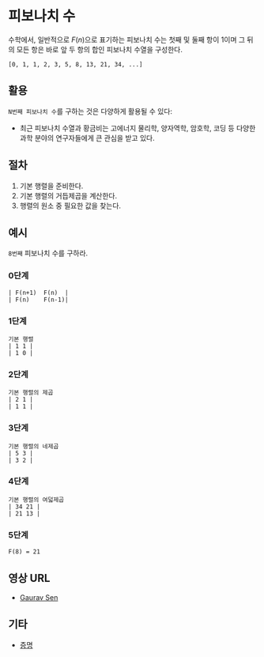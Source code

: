 # 피보나치 수

수학에서, 일반적으로 $F(n)$으로 표기하는 피보나치 수는 첫째 및 둘째 항이 1이며 그 뒤의 모든 항은 바로 앞 두 항의 합인 피보나치 수열을 구성한다.

`[0, 1, 1, 2, 3, 5, 8, 13, 21, 34, ...]`

## 활용

`N번째 피보나치 수`를 구하는 것은 다양하게 활용될 수 있다:

- 최근 피보나치 수열과 황금비는 고에너지 물리학, 양자역학, 암호학, 코딩 등 다양한 과학 분야의 연구자들에게 큰 관심을 받고 있다.

## 절차

1. 기본 행렬을 준비한다.
2. 기본 행렬의 거듭제곱을 계산한다.
3. 행렬의 원소 중 필요한 값을 찾는다.

## 예시

`8번째` 피보나치 수를 구하라.

### 0단계

```
| F(n+1)  F(n)  |
| F(n)    F(n-1)|
```

### 1단계

```
기본 행렬
| 1 1 |
| 1 0 |
```

### 2단계

```
기본 행렬의 제곱
| 2 1 |
| 1 1 |
```

### 3단계

```
기본 행렬의 네제곱
| 5 3 |
| 3 2 |
```

### 4단계

```
기본 행렬의 여덟제곱
| 34 21 |
| 21 13 |
```

### 5단계

```
F(8) = 21
```

## 영상 URL

- [Gaurav Sen](https://www.youtube.com/watch?v=EEb6JP3NXBI)

## 기타

- [증명](https://brilliant.org/wiki/fast-fibonacci-transform/)
